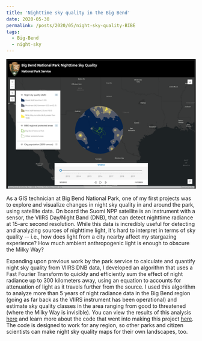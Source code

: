```yaml
---
title: 'Nighttime sky quality in the Big Bend'
date: 2020-05-30
permalink: /posts/2020/05/night-sky-quality-BIBE
tags:
  - Big-Bend
  - night-sky
---
```


![image](https://raw.githubusercontent.com/katyabbott/katyabbott.github.io/master/assets/Screenshot_of_dashboard.png)

As a GIS technician at Big Bend National Park, one of my first projects was to explore and visualize changes in night sky quality in and around the park, using satellite data. On board the Suomi NPP satellite is an instrument with a sensor, the VIIRS Day/Night Band (DNB), that can detect nighttime radiance at 15-arc second resolution. While this data is incredibly useful for detecting and analyzing sources of nighttime light, it's hard to interpret in terms of sky quality -- i.e., how does light from a city nearby affect my stargazing experience? How much ambient anthropogenic light is enough to obscure the Milky Way? 

Expanding upon previous work by the park service to calculate and quantify night sky quality from VIIRS DNB data, I developed an algorithm that uses a Fast Fourier Transform to quickly and efficiently sum the effect of night radiance up to 300 kilometers away, using an equation to accounts for attenuation of light as it travels further from the source. I used this algorithm to analyze more than 5 years of night radiance data in the Big Bend region (going as far back as the VIIRS instrument has been operational) and estimate sky quality classes in the area ranging from good to threatened (where the Milky Way is invisible). You can view the results of this analysis [here](https://nps.maps.arcgis.com/apps/opsdashboard/index.html#/406df2fc55574ea4b4f17af2863d2767) and learn more about the code that went into making this project [here](https://bigbendnp.github.io/nightskyquality/). The code is designed to work for any region, so other parks and citizen scientists can make night sky quality maps for their own landscapes, too.  

